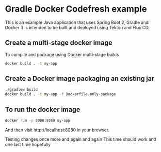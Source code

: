 # Gradle Docker Codefresh example

This is an example Java application that uses Spring Boot 2, Gradle and Docker
It is intended to be built and deployed using Tekton and Flux CD.

## Create a multi-stage docker image

To compile and package using Docker multi-stage builds

```bash
docker build . -t my-app
```

## Create a Docker image packaging an existing jar

```bash
./gradlew build
docker build . -t my-app -f Dockerfile.only-package
```

## To run the docker image

```bash
docker run -p 8080:8080 my-app
```

And then visit http://localhost:8080 in your browser.

Testing changes once more and again and again
This time should work and one last time hopefully
